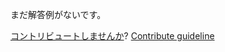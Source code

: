 
まだ解答例がないです。

[コントリビュートしませんか](https://github.com/BFEdev/BFE.dev-solutions/blob/main/question/what-is-jwt-json-web-token_ja.md)?  [Contribute guideline](https://github.com/BFEdev/BFE.dev-solutions#how-to-contribute)
